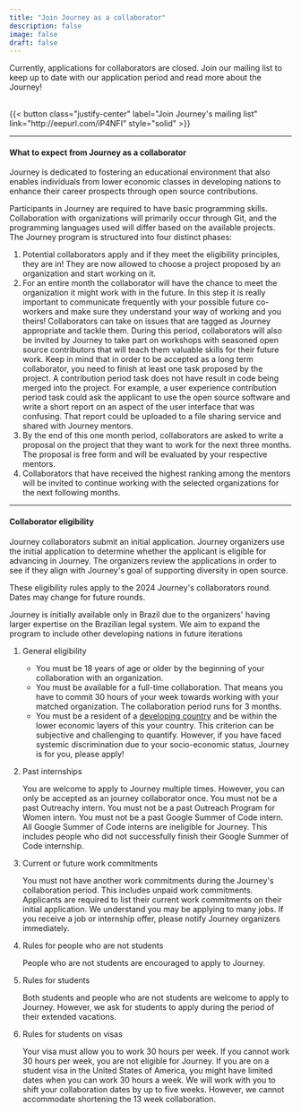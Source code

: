 ```yaml
---
title: "Join Journey as a collaborator"
description: false
image: false
draft: false
---
```


Currently, applications for collaborators are closed. Join our mailing list to keep up to date with our application period and read more about the Journey!

<br>
<div class="flex items-center justify-center">
{{< button class="justify-center" label="Join Journey's mailing list" link="http://eepurl.com/iP4NFI" style="solid" >}}
</div>
<hr>

#### What to expect from Journey as a collaborator

Journey is dedicated to fostering an educational environment that also enables individuals from lower economic classes in developing nations to enhance their career prospects through open source contributions.

Participants in Journey are required to have basic programming skills. Collaboration with organizations will primarily occur through Git, and the programming languages used will differ based on the available projects. The Journey program is structured into four distinct phases:

1. Potential collaborators apply and if they meet the eligibility principles, they are in! They are now allowed to choose a project proposed by an organization and start working on it.
2. For an entire month the collaborator will have the chance to meet the organization it might work with in the future. In this step it is really important to communicate frequently with your possible future co-workers and make sure they understand your way of working and you theirs! Collaborators can take on issues that are tagged as Journey appropriate and tackle them. During this period, collaborators will also be invited by Journey to take part on workshops with seasoned open source contributors that will teach them valuable skills for their future work. Keep in mind that in order to be accepted as a long term collaborator, you need to finish at least one task proposed by the project. A contribution period task does not have result in code being merged into the project. For example, a user experience contribution period task could ask the applicant to use the open source software and write a short report on an aspect of the user interface that was confusing. That report could be uploaded to a file sharing service and shared with Journey mentors.
3. By the end of this one month period, collaborators are asked to write a proposal on the project that they want to work for the next three months. The proposal is free form and will be evaluated by your respective mentors.
4. Collaborators that have received the highest ranking among the mentors will be invited to continue working with the selected organizations for the next following months.

<hr>

#### Collaborator eligibility

Journey collaborators submit an initial application. Journey organizers use the initial application to determine whether the applicant is eligible for advancing in Journey. The organizers review the applications in order to see if they align with Journey's goal of supporting diversity in open source.

These eligibility rules apply to the 2024 Journey's collaborators round. Dates may change for future rounds.

Journey is initially available only in Brazil due to the organizers' having larger expertise on the Brazilian legal system. We aim to expand the program to include other developing nations in future iterations

1. General eligibility

    - You must be 18 years of age or older by the beginning of your collaboration with an organization.
    - You must be available for a full-time collaboration. That means you have to commit 30 hours of your week towards working with your matched organization. The collaboration period runs for 3 months.
    - You must be a resident of a [developing country](https://www.worlddata.info/developing-countries.php) and be within the lower economic layers of this your country. This criterion can be subjective and challenging to quantify. However, if you have faced systemic discrimination due to your socio-economic status, Journey is for you, please apply!

2. Past internships

    You are welcome to apply to Journey multiple times. However, you can only be accepted as an journey collaborator once.
    You must not be a past Outreachy intern.
    You must not be a past Outreach Program for Women intern.
    You must not be a past Google Summer of Code intern. All Google Summer of Code interns are ineligible for Journey. This includes people who did not successfully finish their Google Summer of Code internship.

3. Current or future work commitments

    You must not have another work commitments during the Journey's collaboration period. This includes unpaid work commitments.
    Applicants are required to list their current work commitments on their initial application. We understand you may be applying to many jobs. If you receive a job or internship offer, please notify Journey organizers immediately.

4. Rules for people who are not students

    People who are not students are encouraged to apply to Journey.

5. Rules for students

    Both students and people who are not students are welcome to apply to Journey. However, we ask for students to apply during the period of their extended vacations.

6. Rules for students on visas

    Your visa must allow you to work 30 hours per week. If you cannot work 30 hours per week, you are not eligible for Journey.
    If you are on a student visa in the United States of America, you might have limited dates when you can work 30 hours a week. We will work with you to shift your collaboration dates by up to five weeks. However, we cannot accommodate shortening the 13 week collaboration.
